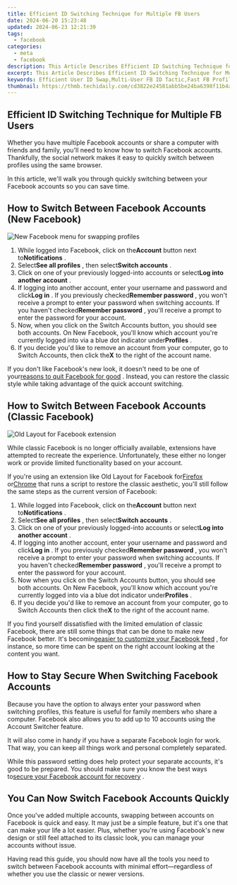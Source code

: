 ```yaml
---
title: Efficient ID Switching Technique for Multiple FB Users
date: 2024-06-20 15:23:48
updated: 2024-06-23 12:21:39
tags:
  - facebook
categories:
  - meta
  - facebook
description: This Article Describes Efficient ID Switching Technique for Multiple FB Users
excerpt: This Article Describes Efficient ID Switching Technique for Multiple FB Users
keywords: Efficient User ID Swap,Multi-User FB ID Tactic,Fast FB Profile Switch,Quick ID Change Method,Optimal Id Shifting Strategy,Rapid ID Reassignment,Advanced ID Alteration
thumbnail: https://thmb.techidaily.com/cd3822e24581abb5be24ba6398f11b4a362481119be106372a626e240355af61.jpg
---
```


## Efficient ID Switching Technique for Multiple FB Users

 Whether you have multiple Facebook accounts or share a computer with friends and family, you'll need to know how to switch Facebook accounts. Thankfully, the social network makes it easy to quickly switch between profiles using the same browser.

 In this article, we'll walk you through quickly switching between your Facebook accounts so you can save time.

## How to Switch Between Facebook Accounts (New Facebook)

![New Facebook menu for swapping profiles](https://static1.makeuseofimages.com/wordpress/wp-content/uploads/2022/10/New_Facebook_switchaccounts_menu.png)

1. While logged into Facebook, click on the**Account** button next to**Notifications** .
2. Select**See all profiles** , then select**Switch accounts** .
3. Click on one of your previously logged-into accounts or select**Log into another account** .
4. If logging into another account, enter your username and password and click**Log in** . If you previously checked**Remember password** , you won't receive a prompt to enter your password when switching accounts. If you haven't checked**Remember password** , you'll receive a prompt to enter the password for your account.
5. Now, when you click on the Switch Accounts button, you should see both accounts. On New Facebook, you'll know which account you're currently logged into via a blue dot indicator under**Profiles** .
6. If you decide you'd like to remove an account from your computer, go to Switch Accounts, then click the**X** to the right of the account name.

 If you don't like Facebook's new look, it doesn't need to be one of your[reasons to quit Facebook for good](https://www.makeuseof.com/reasons-to-quit-facebook/) . Instead, you can restore the classic style while taking advantage of the quick account switching.

## How to Switch Between Facebook Accounts (Classic Facebook)

![Old Layout for Facebook extension](https://static1.makeuseofimages.com/wordpress/wp-content/uploads/2022/10/OldLayout_for_Facebook_extension.png)

 While classic Facebook is no longer officially available, extensions have attempted to recreate the experience. Unfortunately, these either no longer work or provide limited functionality based on your account.

 If you're using an extension like Old Layout for Facebook for[Firefox](https://addons.mozilla.org/en-US/firefox/addon/old-layout-for-facebook/) or[Chrome](https://chrome.google.com/webstore/detail/old-layout-for-facebook/abmkkackbbimmdbfjdilpnfaegaeagge) that runs a script to restore the classic aesthetic, you'll still follow the same steps as the current version of Facebook:

1. While logged into Facebook, click on the**Account** button next to**Notifications** .
2. Select**See all profiles** , then select**Switch accounts** .
3. Click on one of your previously logged-into accounts or select**Log into another account** .
4. If logging into another account, enter your username and password and click**Log in** . If you previously checked**Remember password** , you won't receive a prompt to enter your password when switching accounts. If you haven't checked**Remember password** , you'll receive a prompt to enter the password for your account.
5. Now when you click on the Switch Accounts button, you should see both accounts. On New Facebook, you'll know which account you're currently logged into via a blue dot indicator under**Profiles** .
6. If you decide you'd like to remove an account from your computer, go to Switch Accounts then click the**X** to the right of the account name.

 If you find yourself dissatisfied with the limited emulation of classic Facebook, there are still some things that can be done to make new Facebook better. It's becoming[easier to customize your Facebook feed](https://www.makeuseof.com/new-facebook-features-to-customize-feed/) , for instance, so more time can be spent on the right account looking at the content you want.

## How to Stay Secure When Switching Facebook Accounts

 Because you have the option to always enter your password when switching profiles, this feature is useful for family members who share a computer. Facebook also allows you to add up to 10 accounts using the Account Switcher feature.

 It will also come in handy if you have a separate Facebook login for work. That way, you can keep all things work and personal completely separated.

 While this password setting does help protect your separate accounts, it's good to be prepared. You should make sure you know the best ways to[secure your Facebook account for recovery](https://www.makeuseof.com/tag/5-secure-facebook-account-recoverable/) .

## You Can Now Switch Facebook Accounts Quickly

 Once you've added multiple accounts, swapping between accounts on Facebook is quick and easy. It may just be a simple feature, but it's one that can make your life a lot easier. Plus, whether you're using Facebook's new design or still feel attached to its classic look, you can manage your accounts without issue.

 Having read this guide, you should now have all the tools you need to switch between Facebook accounts with minimal effort—regardless of whether you use the classic or newer versions.


<ins class="adsbygoogle"
     style="display:block"
     data-ad-format="autorelaxed"
     data-ad-client="ca-pub-7571918770474297"
     data-ad-slot="1223367746"></ins>



<ins class="adsbygoogle"
     style="display:block"
     data-ad-client="ca-pub-7571918770474297"
     data-ad-slot="8358498916"
     data-ad-format="auto"
     data-full-width-responsive="true"></ins>
